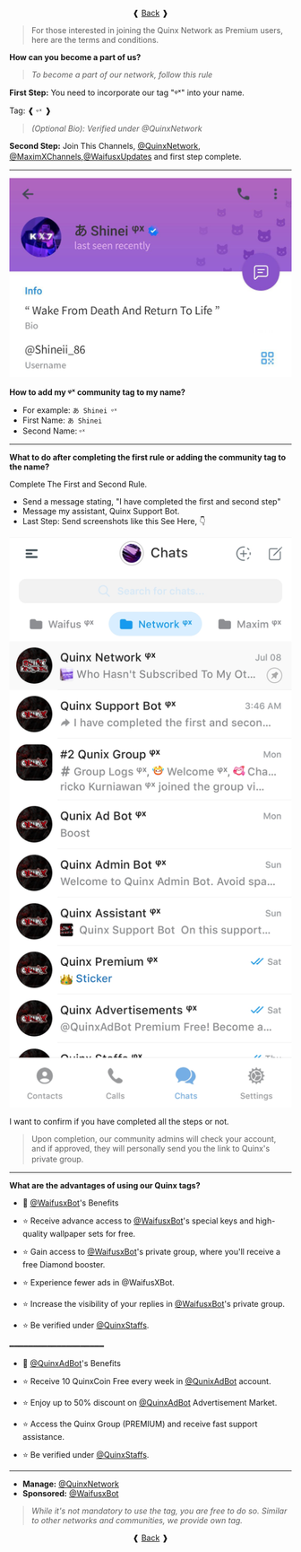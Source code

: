 <div align="center">
  
❰ [Back](https://github.com/QunixNetwork/Premium) ❱

 </div>
 
> For those interested in joining the Quinx Network as Premium users, here are the terms and conditions. 

**How can you become a part of us?**
> _To become a part of our network, follow this rule_

**First Step:** You need to incorporate our tag "ᵠˣ" into your name.

Tag: ❰ `ᵠˣ` ❱
> _(Optional Bio): Verified under @QuinxNetwork_

**Second Step:** Join This Channels, [@QuinxNetwork](https://telegram.me/addlist/dHD8PJt23bg0MGVl), [@MaximXChannels](https://telegram.me/addlist/q-UsVBF3Fs5lMmVl),[@WaifusxUpdates](https://telegram.me/WaifusxUpdates) and first step complete.
ㅤ

---

[![1](https://github.com/QunixNetwork/.github/blob/main/rs/1.jpg)](https://github.com/QunixNetwork)


**How to add my ᵠˣ community tag to my name?**

- For example: `あ Shinei ᵠˣ`
- First Name: `あ Shinei`
- Second Name: `ᵠˣ`
ㅤ

---

**What to do after completing the first rule or adding the community tag to the name?**

Complete The First and Second Rule.
- Send a message stating, "I have completed the first and second step"
- Message my assistant, Quinx Support Bot.
- Last Step: Send screenshots like this See Here, 👇

[![See](https://github.com/QunixNetwork/.github/blob/main/rs/Screenshot.jpg)](https://github.com/QunixNetwork/Premium)

I want to confirm if you have completed all the steps or not.

> Upon completion, our community admins will check your account, and if approved, they will personally send you the link to Quinx's private group.
ㅤ
---

**What are the advantages of using our Quinx tags?**
- 🌟 [@WaifusxBot](https://telegram.me/WaifusxBot)'s Benefits

- ⭐ Receive advance access to [@WaifusxBot](https://telegram.me/WaifusxBot)'s special keys and high-quality wallpaper sets for free.
- ⭐ Gain access to [@WaifusxBot](https://telegram.me/WaifusxBot)'s private group, where you'll receive a free Diamond booster.
- ⭐ Experience fewer ads in @WaifusXBot.
- ⭐ Increase the visibility of your replies in [@WaifusxBot](https://telegram.me/WaifusxBot)'s private group.
- ⭐ Be verified under [@QuinxStaffs](https://telegram.me/QuinxStaffs).

━━━━━━━━━━━━━━━━━━━━

- 🌟 [@QuinxAdBot](https://telegram.me/QuinxAdBot)'s Benefits

- ⭐ Receive 10 QuinxCoin Free every week in [@QunixAdBot](https://telegram.me/QuinxAdBot) account.
- ⭐ Enjoy up to 50% discount on [@QuinxAdBot](https://telegram.me/QuinxAdBot) Advertisement Market.
- ⭐ Access the Quinx Group (PREMIUM) and receive fast support assistance.
- ⭐ Be verified under [@QuinxStaffs](https://telegram.me/QuinxStaffs).


---

- **Manage:** [@QuinxNetwork](https://telegram.me/QuinxNetwork)
- **Sponsored:** [@WaifusxBot](https://telegram.me/WaifusxBot)

> _While it's not mandatory to use the tag, you are free to do so. Similar to other networks and communities, we provide own tag._

<div align="center">
  
❰ [Back](https://github.com/QunixNetwork/Premium) ❱

 </div>
